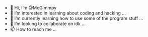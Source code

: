 - 👋 Hi, I’m @McGimmpy
- 👀 I’m interested in learning about coding and hacking ...
- 🌱 I’m currently learning how to use some of the program stuff ...
- 💞️ I’m looking to collaborate on idk ...
- 📫 How to reach me ...

<!---
McGimmpy/McGimmpy is a ✨ special ✨ repository because its `README.md` (this file) appears on your GitHub profile.
You can click the Preview link to take a look at your changes.
--->
